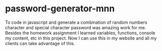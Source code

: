 # password-generator-mnn
To code in javascript and generate a combination of random numbers character and special character password was amazing work for me. Besides the homework assignment I learned variables, functions, console my content, etc in this project. Now I can use this in my website and all my clients can take advantage of this. 

